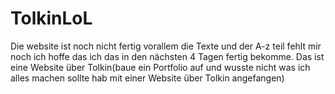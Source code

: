 # TolkinLoL

Die website ist noch nicht fertig vorallem die Texte und der A-z teil fehlt mir noch ich hoffe das ich das in den nächsten 4 Tagen fertig bekomme.
Das ist eine Website über Tolkin(baue ein Portfolio auf und wusste nicht was ich alles machen sollte hab mit einer Website über Tolkin angefangen)
